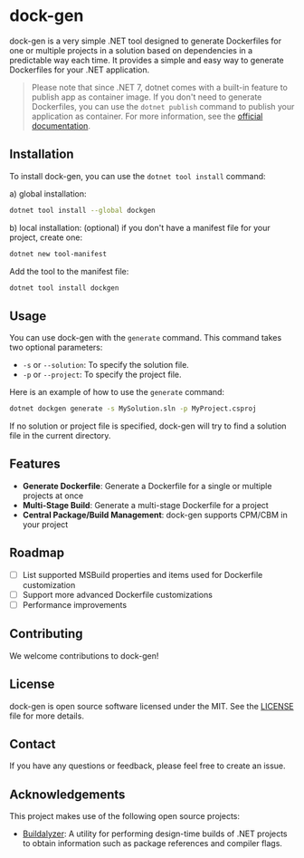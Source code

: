 # dock-gen

dock-gen is a very simple .NET tool designed to generate Dockerfiles for one or multiple projects in a solution based on dependencies in a predictable way each time. 
It provides a simple and easy way to generate Dockerfiles for your .NET application.

> Please note that since .NET 7, dotnet comes with a built-in feature to publish app as container image. 
> If you don't need to generate Dockerfiles, you can use the `dotnet publish` command to publish your application as container.
> For more information, see the [official documentation](https://learn.microsoft.com/en-us/dotnet/core/docker/publish-as-container?pivots=dotnet-8-0).

## Installation

To install dock-gen, you can use the `dotnet tool install` command:

a) global installation:
```bash
dotnet tool install --global dockgen
```

b) local installation:
(optional) if you don't have a manifest file for your project, create one:
```bash
dotnet new tool-manifest
```
Add the tool to the manifest file:
```bash
dotnet tool install dockgen
```

## Usage

You can use dock-gen with the `generate` command. This command takes two optional parameters:

- `-s` or `--solution`: To specify the solution file.
- `-p` or `--project`: To specify the project file.

Here is an example of how to use the `generate` command:

```bash
dotnet dockgen generate -s MySolution.sln -p MyProject.csproj
```

If no solution or project file is specified, dock-gen will try to find a solution file in the current directory.

## Features

- **Generate Dockerfile**: Generate a Dockerfile for a single or multiple projects at once
- **Multi-Stage Build**: Generate a multi-stage Dockerfile for a project
- **Central Package/Build Management**: dock-gen supports CPM/CBM in your project

## Roadmap

- [ ] List supported MSBuild properties and items used for Dockerfile customization
- [ ] Support more advanced Dockerfile customizations
- [ ] Performance improvements

## Contributing

We welcome contributions to dock-gen! 

## License

dock-gen is open source software licensed under the MIT. See the [LICENSE](LICENSE) file for more details.

## Contact

If you have any questions or feedback, please feel free to create an issue.

## Acknowledgements


This project makes use of the following open source projects:

- [Buildalyzer](https://github.com/phmonte/Buildalyzer): A utility for performing design-time builds of .NET projects to obtain information such as package references and compiler flags.

